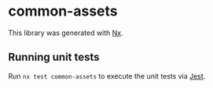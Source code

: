 # common-assets

This library was generated with [Nx](https://nx.dev).

## Running unit tests

Run `nx test common-assets` to execute the unit tests via [Jest](https://jestjs.io).
